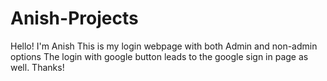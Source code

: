 # Anish-Projects

Hello!
I'm Anish 
This is my login webpage with both Admin and non-admin options 
The login with google button leads to the google sign in page as well.
Thanks!
